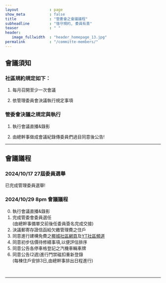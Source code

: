 ```yaml
---
layout              : page
show_meta           : false
title               : "管委會之會議議程"
subheadline         : "恪守規約, 委員有責"
teaser              : " "
header:
   image_fullwidth  : "header_homepage_13.jpg"
permalink           : "/committe-members/"
---
```


## 會議須知

### 社區規約規定如下：

1. 每月召開至少一次會議

2. 依管理委員會決議執行規定事項

### 管委會決議之規定與執行

1. 執行會議直播&錄影

2. 由總幹事做成會議紀錄傳委員們過目同意後公告!


---
## 會議議程

### 2024/10/17 27屆委員選舉
已完成管理委員選舉!<br>

### 2024/10/29 8pm 會議議程
0. 執行會議直播&錄影<br/>
1. 完成管委會委員選任<br/> (由總幹事備單交前後任委員簽名完成交接)<br/>
2. 決議郵寄存證信函給欠繳管理費之住戶<br/>
3. 同意進行建構免費之<a href="http://github.com/coconutcity30050">椰城社區網頁</a>及<a href="https://studio.youtube.com/channel/UCWDGBuGMQvoysG398_kcrhw/videos/upload?filter=%5B%5D&sort=%7B%22columnType%22%3A%22date%22%2C%22sortOrder%22%3A%22DESCENDING%22%7D">YT社區頻道</a><br/>
4. 同意初步估價待修繕事項,以便評估排序<br/>
5. 同意公告各停車格登記之汽機車輛車牌<br/>
6. 同意公告(2週)進行門禁磁扣重新登錄<br/> (每棟住戶安排3日,由總幹事排出日程進行)<br/>
<br/>

---




